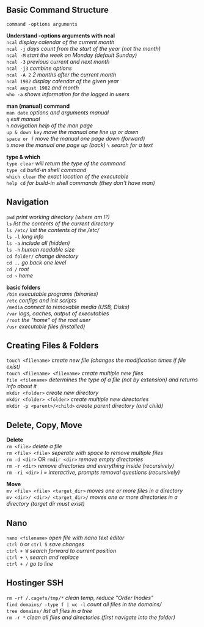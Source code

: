 ## Basic Command Structure  

`command -options arguments`  

__Understand -options arguments with ncal__  
`ncal` _display calendar of the current month_   
`ncal -j` _days count from the start of the year (not the month)_  
`ncal -M` _start the week on Monday (default Sunday)_  
`ncal -3` _previous current and next month_  
`ncal -j3` _combine options_  
`ncal -A 2` _2 months after the current month_  
`ncal 1982` _display calendar of the given year_  
`ncal august 1982` _and month_  
`who -a` _shows information for the logged in users_  

__man (manual) command__  
`man date` _options and arguments manual_  
`q` _exit manual_  
`h` _navigation help of the man page_  
`up & down key` _move the manual one line up or down_  
`space or f` _move the manual one page down (forward)_  
`b` _move the manual one page up (back)_
`\` _search for a text_  

__type & which__  
`type clear` _will return the type of the command_  
`type cd` _build-in shell command_  
`which clear` _the exact location of the executable_  
`help cd` _for build-in shell commands (they don't have man)_  

## Navigation  

`pwd` _print working directory (where am I?)_  
`ls` _list the contents of the current directory_  
`ls /etc/` _list the contents of the /etc/_  
`ls -l` _long info_  
`ls -a` _include all (hidden)_  
`ls -h` _human readable size_  
`cd folder/` _change directory_  
`cd ..` _go back one level_  
`cd /` _root_  
`cd ~` _home_  

__basic folders__  
`/bin` _executable programs (binaries)_  
`/etc` _configs and init scripts_  
`/media` _connect to removable media (USB, Disks)_  
`/var` _logs, caches, output of executables_  
`/root` _the "home" of the root user_  
`/usr` _executable files (installed)_  

## Creating Files & Folders  

`touch <filename>` _create new file (changes the modification times if file exist)_  
`touch <filename> <filename>` _create multiple new files_  
`file <filename>` _determines the type of a file (not by extension) and returns info about it_  
`mkdir <folder>` _create new directory_  
`mkdir <folder> <folder>` _create multiple new directories_  
`mkdir -p <parent>/<child>` _create parent directory (and child)_  

## Delete, Copy, Move

__Delete__  
`rm <file>` _delete a file_  
`rm <file> <file>` _seperate with space to remove multiple files_  
`rm -d <dir>` OR `rmdir <dir>` _remove empty directories_  
`rm -r <dir>` _remove directories and everything inside (recursively)_  
`rm -ri <dir>` _i = interactive, prompts removal questions (recursively)_  

__Move__  
`mv <file> <file> <target_dir>` _moves one or more files in a directory_  
`mv <dir>/ <dir>/ <target_dir>/` _moves one or more directories in a directory (target dir must exist)_  

## Nano

`nano <filename>` _open file with nano text editor_  
`ctrl O` or `ctrl S` _save changes_  
`ctrl + W` _search forward to current position_  
`ctrl + \` _search and replace_  
`ctrl + /` _go to line_  

## Hostinger SSH
`rm -rf /.cagefs/tmp/*` _clean temp, reduce "Order Inodes"_  
`find domains/ -type f | wc -l` _count all files in the domains/_  
`tree domains/` _list all files in a tree_  
`rm -r *` _clean all files and directories (first navigate into the folder)_
